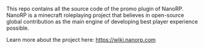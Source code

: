 This repo contains all the source code of the promo plugin of NanoRP. NanoRP is a minecraft roleplaying project that believes in open-source global contribution as the main engine of developing best player experience possible.

Learn more about the project here: https://wiki.nanorp.com

